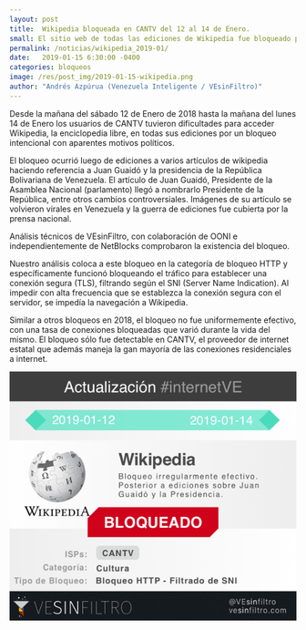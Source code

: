 ```yaml
---
layout: post
title:  Wikipedia bloqueada en CANTV del 12 al 14 de Enero.
small: El sitio web de todas las ediciones de Wikipedia fue bloqueado por CANTV, el proveedor de internet del estado Venezolano, del 12 al 14 de Enero de 2019
permalink: /noticias/wikipedia_2019-01/
date:   2019-01-15 6:30:00 -0400
categories: bloqueos
image: /res/post_img/2019-01-15-wikipedia.png
author: "Andrés Azpúrua (Venezuela Inteligente / VEsinFiltro)"
---
```



Desde la mañana del sábado 12 de Enero de 2018 hasta la mañana del lunes 14 de Enero los usuarios de CANTV tuvieron dificultades para acceder Wikipedia, la enciclopedia libre, en todas sus ediciones por un bloqueo intencional con aparentes motivos políticos.

El bloqueo ocurrió luego de ediciones a varios artículos de wikipedia haciendo referencia a Juan Guaidó y la presidencia de la República Bolivariana de Venezuela. El artículo de Juan Guaidó, Presidente de la Asamblea Nacional (parlamento) llegó a nombrarlo Presidente de la República, entre otros cambios controversiales. Imágenes de su artículo se volvieron virales en Venezuela y la guerra de ediciones fue cubierta por la prensa nacional.

Análisis técnicos de VEsinFiltro, con colaboración de OONI e independientemente de NetBlocks comprobaron la existencia del bloqueo.

Nuestro análisis coloca a este bloqueo en la categoría de bloqueo HTTP y específicamente funcionó bloqueando el tráfico para establecer una conexión segura (TLS), filtrando según el SNI (Server Name Indication). Al impedir con alta frecuencia que se establezca la conexión segura con el servidor, se impedía la navegación a Wikipedia. 

Similar a otros bloqueos en 2018, el bloqueo no fue uniformemente efectivo, con una tasa de conexiones bloqueadas que varió durante la vida del mismo. El bloqueo sólo fue detectable en CANTV, el proveedor de internet estatal que además maneja la gan mayoría de las conexiones residenciales a internet.

![Cover image](/res/post_img/2019-01-15-wikipedia.png)